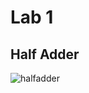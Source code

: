 # Lab 1
## Half Adder
![halfadder](https://github.com/andrewec0/EE-322/assets/117099928/7b4b218a-d938-4761-bd8b-9ade1419ecbd)
